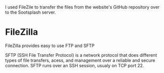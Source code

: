 I used FileZile to transfer the files from the website's GitHub repository over to the Sootsplash server.

# FileZilla

FileZilla provides easy to use FTP and SFTP 

SFTP (SSH File Transfer Protocol) is a network protocol that does different types of file transfers, acess, and management over a reliable and secure connection.
SFTP runs over an SSH session, usualy on TCP port 22.
